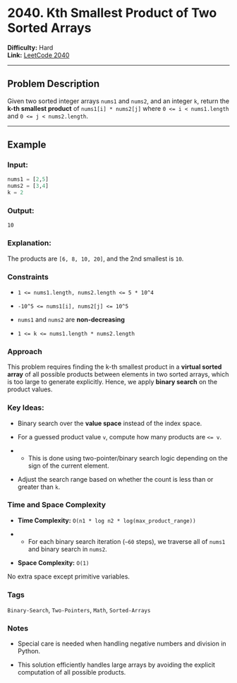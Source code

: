# 2040. Kth Smallest Product of Two Sorted Arrays

**Difficulty:** Hard  
**Link:** [LeetCode 2040](https://leetcode.com/problems/kth-smallest-product-of-two-sorted-arrays)

---

## Problem Description

Given two sorted integer arrays `nums1` and `nums2`, and an integer `k`, return the **k-th smallest product** of `nums1[i] * nums2[j]` where `0 <= i < nums1.length` and `0 <= j < nums2.length`.

---

## Example

### Input:
```python
nums1 = [2,5]
nums2 = [3,4]
k = 2
```

### Output:
`10`

### Explanation:

The products are `[6, 8, 10, 20]`, and the 2nd smallest is `10`.

### Constraints

- `1 <= nums1.length, nums2.length <= 5 * 10^4`

- `-10^5 <= nums1[i], nums2[j] <= 10^5`

- `nums1` and `nums2` are **non-decreasing**

- `1 <= k <= nums1.length * nums2.length`

### Approach

This problem requires finding the k-th smallest product in a **virtual sorted array** of all possible products between elements in two sorted arrays, which is too large to generate explicitly. Hence, we apply **binary search** on the product values.

### Key Ideas:

- Binary search over the **value space** instead of the index space.

- For a guessed product value `v`, compute how many products are `<= v`.

- - This is done using two-pointer/binary search logic depending on the sign of the current element.

- Adjust the search range based on whether the count is less than or greater than `k`.

### Time and Space Complexity

- **Time Complexity:** `O(n1 * log n2 * log(max_product_range))`

- - For each binary search iteration (`~60` steps), we traverse all of `nums1` and binary search in `nums2`.

- **Space Complexity:** `O(1)`

No extra space except primitive variables.

### Tags

`Binary-Search`, `Two-Pointers`, `Math`, `Sorted-Arrays`

### Notes

- Special care is needed when handling negative numbers and division in Python.

- This solution efficiently handles large arrays by avoiding the explicit computation of all possible products.